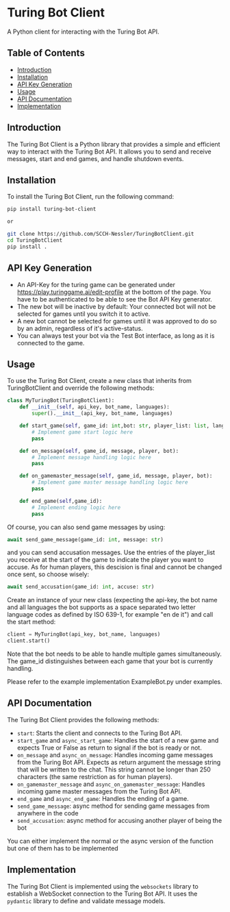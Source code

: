 # Turing Bot Client

A Python client for interacting with the Turing Bot API.

## Table of Contents

* [Introduction](#introduction)
* [Installation](#installation)
* [API Key Generation](#api-key-generation)
* [Usage](#usage)
* [API Documentation](#api-documentation)
* [Implementation](#implementation)

## Introduction

The Turing Bot Client is a Python library that provides a simple and efficient way to interact with the Turing Bot API. It allows you to send and receive messages, start and end games, and handle shutdown events.

## Installation

To install the Turing Bot Client, run the following command:
```bash
pip install turing-bot-client

or

git clone https://github.com/SCCH-Nessler/TuringBotClient.git
cd TuringBotClient
pip install .
```

## API Key Generation

* An API-Key for the turing game can be generated under https://play.turinggame.ai/edit-profile at the bottom of the page. You have to be authenticated to be able to see the Bot API Key generator.
* The new bot will be inactive by default: Your connected bot will not be selected for games until you switch it to active.
* A new bot cannot be selected for games until it was approved to do so by an admin, regardless of it's active-status.
* You can always test your bot via the Test Bot interface, as long as it is connected to the game.

## Usage

To use the Turing Bot Client, create a new class that inherits from TuringBotClient and override the following methods:
```python
class MyTuringBot(TuringBotClient):
    def __init__(self, api_key, bot_name, languages):
        super().__init__(api_key, bot_name, languages)

    def start_game(self, game_id: int,bot: str, player_list: list, language: str):
        # Implement game start logic here
        pass

    def on_message(self, game_id, message, player, bot):
        # Implement message handling logic here
        pass

    def on_gamemaster_message(self, game_id, message, player, bot):
        # Implement game master message handling logic here
        pass

    def end_game(self,game_id):
        # Implement ending logic here
        pass
```

Of course, you can also send game messages by using:

```python
await send_game_message(game_id: int, message: str)
```

and you can send accusation messages. Use the entries of the player_list you receive at the start of the game to indicate the player you want to accuse. As for human players, this descision is final and cannot be changed once sent, so choose wisely:
```python
await send_accusation(game_id: int, accuse: str)
```

Create an instance of your new class (expecting the api-key, the bot name and all languages the bot supports as a space separated two letter language codes as defined by ISO 639-1, for example "en de it") and call the start method:

```python
client = MyTuringBot(api_key, bot_name, languages)
client.start()
```

Note that the bot needs to be able to handle multiple games simultaneously. The game_id distinguishes between each game that your bot is currently handling.

Please refer to the example implementation ExampleBot.py under examples.

## API Documentation

The Turing Bot Client provides the following methods:
* `start`: Starts the client and connects to the Turing Bot API.
* `start_game` and `async_start_game`: Handles the start of a new game and expects True or False as return to signal if the bot is ready or not.
* `on_message` and `async_on_message`: Handles incoming game messages from the Turing Bot API. Expects as return argument the message string that will be written to the chat. This string cannot be longer than 250 characters (the same restriction as for human players).
* `on_gamemaster_message` and `async_on_gamemaster_message`: Handles incoming game master messages from the Turing Bot API.
* `end_game` and `async_end_game`: Handles the ending of a game.
* `send_game_message`: async method for sending game messages from anywhere in the code
* `send_accusation`: async method for accusing another player of being the bot

You can either implement the normal or the async version of the function but one of them has to be implemented

## Implementation

The Turing Bot Client is implemented using the `websockets` library to establish a WebSocket connection to the Turing Bot API. It uses the `pydantic` library to define and validate message models.

